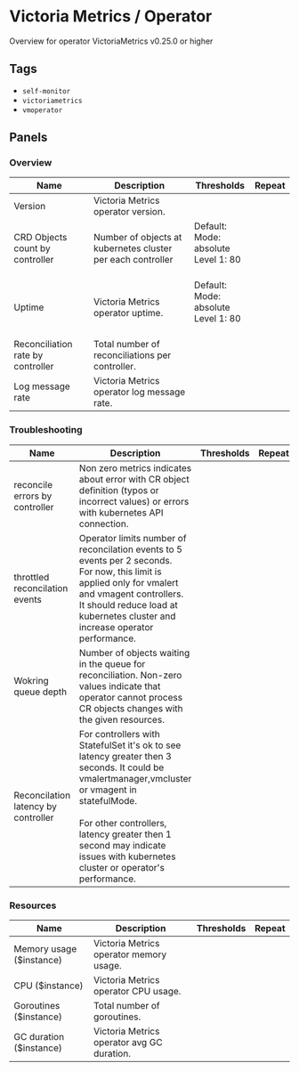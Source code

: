 # Victoria Metrics / Operator

Overview for operator VictoriaMetrics v0.25.0 or higher

## Tags

* `self-monitor`
* `victoriametrics`
* `vmoperator`

## Panels

### Overview

<!-- markdownlint-disable line-length -->
| Name | Description | Thresholds | Repeat |
| ---- | ----------- | ---------- | ------ |
| Version | Victoria Metrics operator version. |  |  |
| CRD Objects count by controller | Number of objects at kubernetes cluster per each controller | Default:<br/>Mode: absolute<br/>Level 1: 80<br/><br/> |  |
| Uptime | Victoria Metrics operator uptime. | Default:<br/>Mode: absolute<br/>Level 1: 80<br/><br/> |  |
| Reconciliation rate by controller | Total number of reconciliations per controller. |  |  |
| Log message rate | Victoria Metrics operator log message rate. |  |  |
<!-- markdownlint-enable line-length -->

### Troubleshooting

<!-- markdownlint-disable line-length -->
| Name | Description | Thresholds | Repeat |
| ---- | ----------- | ---------- | ------ |
| reconcile errors by controller | Non zero metrics indicates about error with CR object definition (typos or incorrect values) or errors with kubernetes API connection. |  |  |
| throttled reconcilation events | Operator limits number of reconcilation events to 5 events per 2 seconds.<br/> For now, this limit is applied only for vmalert and vmagent controllers.<br/> It should reduce load at kubernetes cluster and increase operator performance. |  |  |
| Wokring queue depth | Number of objects waiting in the queue for reconciliation. Non-zero values indicate that operator cannot process CR objects changes with the given resources. |  |  |
| Reconcilation latency by controller |  For controllers with StatefulSet it's ok to see latency greater then 3 seconds. It could be vmalertmanager,vmcluster or vmagent in statefulMode.<br/><br/> For other controllers, latency greater then 1 second may indicate issues with kubernetes cluster or operator's performance.<br/>  |  |  |
<!-- markdownlint-enable line-length -->

### Resources

<!-- markdownlint-disable line-length -->
| Name | Description | Thresholds | Repeat |
| ---- | ----------- | ---------- | ------ |
| Memory usage ($instance) | Victoria Metrics operator memory usage. |  |  |
| CPU ($instance) | Victoria Metrics operator CPU usage. |  |  |
| Goroutines ($instance) | Total number of goroutines. |  |  |
| GC duration ($instance) | Victoria Metrics operator avg GC duration. |  |  |
<!-- markdownlint-enable line-length -->
